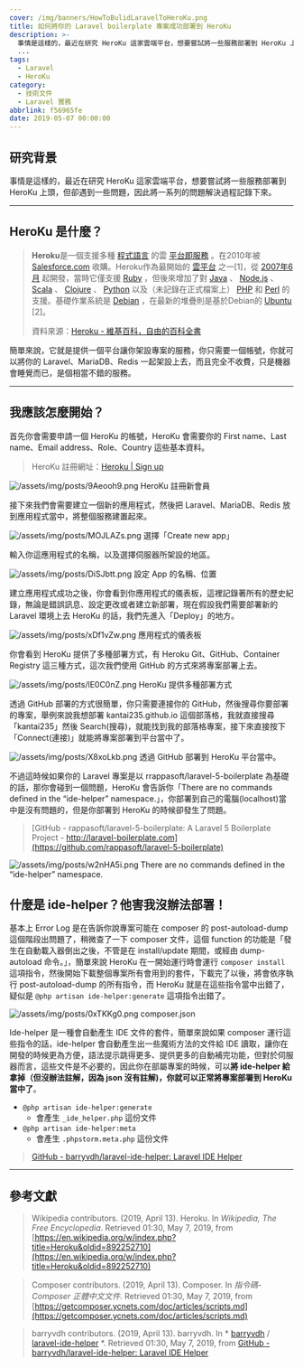 ```yaml
---
cover: /img/banners/HowToBulidLaravelToHeroKu.png
title: 如何將你的 Laravel boilerplate 專案成功部署到 HeroKu
description: >-
  事情是這樣的，最近在研究 HeroKu 這家雲端平台，想要嘗試將一些服務部署到 HeroKu 上頭，但卻遇到一些問題，因此將一系列的問題解決過程記錄下來
  ...
tags:
  - Laravel
  - HeroKu
category:
  - 技術文件
  - Laravel 實務
abbrlink: f56965fe
date: 2019-05-07 00:00:00
---
```


## 研究背景

事情是這樣的，最近在研究 HeroKu 這家雲端平台，想要嘗試將一些服務部署到 HeroKu 上頭，但卻遇到一些問題，因此將一系列的問題解決過程記錄下來。

---

## HeroKu 是什麼？

> **Heroku**是一個支援多種 [程式語言](https://zh.wikipedia.org/wiki/%E7%BC%96%E7%A8%8B%E8%AF%AD%E8%A8%80) 的雲 [平台即服務](https://zh.wikipedia.org/wiki/%E5%B9%B3%E5%8F%B0%E5%8D%B3%E6%9C%8D%E5%8A%A1) 。在2010年被 [Salesforce.com](https://zh.wikipedia.org/wiki/Salesforce.com) 收購。Heroku作為最開始的 [雲平台](https://zh.wikipedia.org/wiki/%E4%BA%91%E7%AB%AF%E8%AE%A1%E7%AE%97) 之一[1]，從 [2007年6月](https://zh.wikipedia.org/wiki/2007%E5%B9%B46%E6%9C%88) 起開發，當時它僅支援 [Ruby](https://zh.wikipedia.org/wiki/Ruby) ，但後來增加了對 [Java](https://zh.wikipedia.org/wiki/Java) 、 [Node.js](https://zh.wikipedia.org/wiki/Node.js) 、 [Scala](https://zh.wikipedia.org/wiki/Scala) 、 [Clojure](https://zh.wikipedia.org/wiki/Clojure) 、 [Python](https://zh.wikipedia.org/wiki/Python) 以及（未記錄在正式檔案上） [PHP](https://zh.wikipedia.org/wiki/PHP) 和 [Perl](https://zh.wikipedia.org/wiki/Perl) 的支援。基礎作業系統是 [Debian](https://zh.wikipedia.org/wiki/Debian) ，在最新的堆疊則是基於Debian的 [Ubuntu](https://zh.wikipedia.org/wiki/Ubuntu) [2]。
> 
> 資料來源：[Heroku - 維基百科，自由的百科全書](https://zh.wikipedia.org/wiki/Heroku)

簡單來說，它就是提供一個平台讓你架設專案的服務，你只需要一個帳號，你就可以將你的 Laravel、MariaDB、Redis 一起架設上去，而且完全不收費，只是機器會睡覺而已，是個相當不錯的服務。

---

## 我應該怎麼開始？

首先你會需要申請一個 HeroKu 的帳號，HeroKu 會需要你的 First name、Last name、Email address、Role、Country 這些基本資料。

> HeroKu 註冊網址：[Heroku | Sign up](https://signup.heroku.com/login)

![/assets/img/posts/9Aeooh9.png](/img/posts/9Aeooh9.png)
HeroKu 註冊新會員

接下來我們會需要建立一個新的應用程式，然後把 Laravel、MariaDB、Redis 放到應用程式當中，將整個服務建置起來。

![/assets/img/posts/MOJLAZs.png](/img/posts/MOJLAZs.png)
選擇「Create new app」

輸入你這應用程式的名稱，以及選擇伺服器所架設的地區。

![/assets/img/posts/DiSJbtt.png](/img/posts/DiSJbtt.png)
設定 App 的名稱、位置

建立應用程式成功之後，你會看到你應用程式的儀表板，這裡記錄著所有的歷史紀錄，無論是錯誤訊息、設定更改或者建立新部署，現在假設我們需要部署新的 Laravel 環境上去 HeroKu 的話，我們先進入「Deploy」的地方。

![/assets/img/posts/xDf1vZw.png](/img/posts/xDf1vZw.png)
應用程式的儀表板

你會看到 HeroKu 提供了多種部署方式，有 Heroku Git、GitHub、Container Registry 這三種方式，這次我們使用 GitHub 的方式來將專案部署上去。

![/assets/img/posts/lE0C0nZ.png](/img/posts/lE0C0nZ.png)
HeroKu 提供多種部署方式

透過 GitHub 部署的方式很簡單，你只需要連接你的 GitHub，然後搜尋你要部署的專案，舉例來說我想部署 kantai235.github.io 這個部落格，我就直接搜尋「kantai235」然後 Search(搜尋)，就能找到我的部落格專案，接下來直接按下「Connect(連接)」就能將專案部署到平台當中了。

![/assets/img/posts/X8xoLkb.png](/img/posts/X8xoLkb.png)
透過 GitHub 部署到 HeroKu 平台當中。

不過這時候如果你的 Laravel 專案是以 rrappasoft/laravel-5-boilerplate 為基礎的話，那你會碰到一個問題，HeroKu 會告訴你「There are no commands defined in the “ide-helper” namespace.」，你部署到自己的電腦(localhost)當中是沒有問題的，但是你部署到 HeroKu 的時候卻發生了問題。

> [GitHub - rappasoft/laravel-5-boilerplate: A Laravel 5 Boilerplate Project - http://laravel-boilerplate.com](https://github.com/rappasoft/laravel-5-boilerplate)

![/assets/img/posts/w2nHA5i.png](/img/posts/w2nHA5i.png)
There are no commands defined in the “ide-helper” namespace.

## 什麼是 ide-helper？他害我沒辦法部署！
基本上 Error Log 是在告訴你說專案可能在 composer 的 post-autoload-dump 這個階段出問題了，稍微查了一下 composer 文件，這個 function 的功能是「發生在自動載入器倒出之後，不管是在 install/update 期間，或經由 dump-autoload 命令。」，簡單來說 HeroKu 在一開始運行時會運行 `composer install` 這項指令，然後開始下載整個專案所有會用到的套件，下載完了以後，將會依序執行 post-autoload-dump 的所有指令，而 HeroKu 就是在這些指令當中出錯了，疑似是 `@php artisan ide-helper:generate` 這項指令出錯了。

![/assets/img/posts/0xTKKg0.png](/img/posts/0xTKKg0.png)
composer.json

Ide-helper 是一種會自動產生 IDE 文件的套件，簡單來說如果 composer 運行這些指令的話，ide-helper 會自動產生出一些魔術方法的文件給 IDE 讀取，讓你在開發的時候更為方便，語法提示跳得更多、提供更多的自動補完功能，但對於伺服器而言，這些文件是不必要的，因此你在部屬專案的時候，可以**將 ide-helper 給拿掉（但沒辦法註解，因為 json 沒有註解)，你就可以正常將專案部署到 HeroKu 當中了**。

- `@php artisan ide-helper:generate`
	- 會產生 `_ide_helper.php` 這份文件
- `@php artisan ide-helper:meta`
	- 會產生 `.phpstorm.meta.php` 這份文件

> [GitHub - barryvdh/laravel-ide-helper: Laravel IDE Helper](https://github.com/barryvdh/laravel-ide-helper)

---

## 參考文獻

> Wikipedia contributors. (2019, April 13). Heroku. In *Wikipedia, The Free Encyclopedia*. Retrieved 01:30, May 7, 2019, from [https://en.wikipedia.org/w/index.php?title=Heroku&oldid=892252710](https://en.wikipedia.org/w/index.php?title=Heroku&oldid=892252710) 

> Composer contributors. (2019, April 13). Composer. In *指令碼- Composer 正體中文文件*. Retrieved 01:30, May 7, 2019, from [https://getcomposer.ycnets.com/doc/articles/scripts.md](https://getcomposer.ycnets.com/doc/articles/scripts.md)

> barryvdh contributors. (2019, April 13). barryvdh. In * [barryvdh](https://github.com/barryvdh) / [laravel-ide-helper](https://github.com/barryvdh/laravel-ide-helper) *. Retrieved 01:30, May 7, 2019, from [GitHub - barryvdh/laravel-ide-helper: Laravel IDE Helper](https://github.com/barryvdh/laravel-ide-helper)